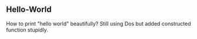 ## Hello-World
How to print "hello world" beautifully?
Still using Dos but added constructed function stupidly.